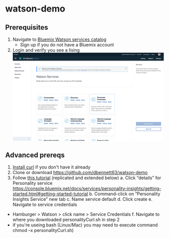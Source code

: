 # watson-demo

## Prerequisites
1. Navigate to [Bluemix Watson services catalog](https://console.bluemix.net/developer/watson/services)
   * Sign up if you do not have a Bluemix account
2. Login and verify you see a lising 
![Watson Services](https://raw.githubusercontent.com/dbennett63/watson-demo/master/img/watson-services.png "Title")

## Advanced prereqs
1. [Install curl](https://help.zendesk.com/hc/en-us/articles/229136847-Installing-and-using-cURL#install) if you don't have it already
2. Clone or download https://github.com/dbennett63/watson-demo
3. Follow [this tutorial](https://console.bluemix.net/docs/services/personality-insights/getting-started.html#getting-started-tutorial) (replicated and extended below)
 a. Click “details” for Personality service
https://console.bluemix.net/docs/services/personality-insights/getting-started.html#getting-started-tutorial
 b.	Command-click on “Personality Insights Service” new tab
 c.	Name service default
 d.	Click create
 e.	Navigate to service credentials
  *	Hamburger > Watson > click name > Service Credentials
 f.	Navigate to where you downloaded personalityCurl.sh in step 2
  * if you're useing bash (Linux/Mac) you may need to execute command chmod –x personalityCurl.sh)
